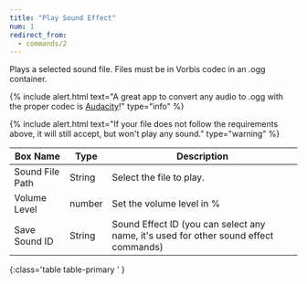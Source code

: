 ```yaml
---
title: "Play Sound Effect"
num: 1
redirect_from:
  - commands/2
---
```


Plays a selected sound file. Files must be in Vorbis codec in an .ogg container.

{% include alert.html text="A great app to convert any audio to .ogg with the proper codec is <a href='https://www.audacityteam.org/'>Audacity</a>!" type="info" %}

{% include alert.html text="If your file does not follow the requirements above, it will still accept, but won't play any sound." type="warning" %}

| Box Name | Type | Description | 
|-------|--------|--------|
|Sound File Path|	String|	Select the file to play.
|Volume Level|number|Set the volume level in %
|Save Sound ID|String|Sound Effect ID (you can select any name, it's used for other sound effect commands)
{:class='table table-primary ' }













